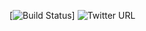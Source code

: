 [![Build Status](https://dev.azure.com/pandiyancool/Angular%20Clipboard%20auto/_apis/build/status/Angular%20Clipboard%20auto-CI?branchName=master)]
![Twitter URL](https://img.shields.io/twitter/url?style=social&url=https%3A%2F%2Fshields.io)
